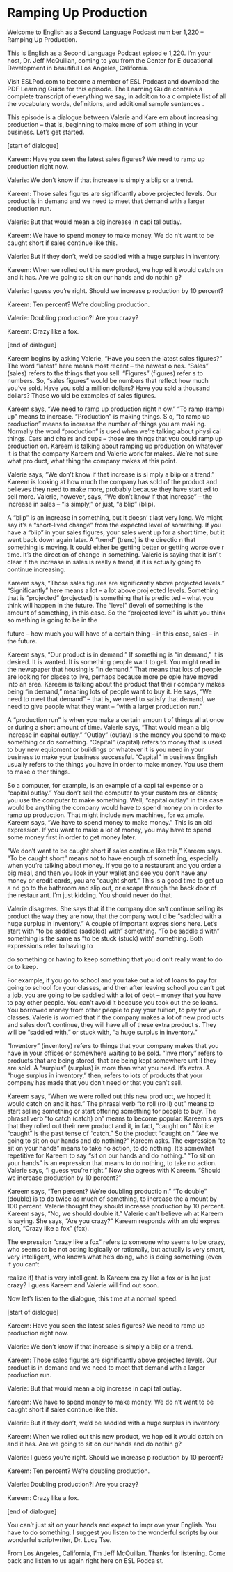 # Ramping Up Production

Welcome to English as a Second Language Podcast num ber 1,220 – Ramping Up Production.

This is English as a Second Language Podcast episod e 1,220. I’m your host, Dr. Jeff McQuillan, coming to you from the Center for E ducational Development in beautiful Los Angeles, California.

Visit ESLPod.com to become a member of ESL Podcast and download the PDF Learning Guide for this episode. The Learning Guide  contains a complete transcript of everything we say, in addition to a c omplete list of all the vocabulary words, definitions, and additional sample sentences .

This episode is a dialogue between Valerie and Kare em about increasing production – that is, beginning to make more of som ething in your business. Let’s get started.

[start of dialogue]

Kareem: Have you seen the latest sales figures? We need to ramp up production right now.

Valerie: We don’t know if that increase is simply a  blip or a trend.

Kareem: Those sales figures are significantly above  projected levels. Our product is in demand and we need to meet that demand with a  larger production run.

Valerie: But that would mean a big increase in capi tal outlay.

Kareem: We have to spend money to make money. We do n’t want to be caught short if sales continue like this.

Valerie: But if they don’t, we’d be saddled with a huge surplus in inventory.

Kareem: When we rolled out this new product, we hop ed it would catch on and it has. Are we going to sit on our hands and do nothin g?

Valerie: I guess you’re right. Should we increase p roduction by 10 percent?

Kareem: Ten percent? We’re doubling production.

Valerie: Doubling production?! Are you crazy?

Kareem: Crazy like a fox.

[end of dialogue]

Kareem begins by asking Valerie, “Have you seen the  latest sales figures?” The word “latest” here means most recent – the newest o nes. “Sales” (sales) refers to the things that you sell. “Figures” (figures) refer s to numbers. So, “sales figures” would be numbers that reflect how much you’ve sold.  Have you sold a million dollars? Have you sold a thousand dollars? Those wo uld be examples of sales figures.

Kareem says, “We need to ramp up production right n ow.” “To ramp (ramp) up” means to increase. “Production” is making things. S o, “to ramp up production” means to increase the number of things you are maki ng. Normally the word “production” is used when we’re talking about physi cal things. Cars and chairs and cups – those are things that you could ramp up production on. Kareem is talking about ramping up production on whatever it is that the company Kareem and Valerie work for makes. We’re not sure what pro duct, what thing the company makes at this point.

Valerie says, “We don’t know if that increase is si mply a blip or a trend.” Kareem is looking at how much the company has sold of the product and believes they need to make more, probably because they have start ed to sell more. Valerie, however, says, “We don’t know if that increase” – the increase in sales – “is simply,” or just, “a blip” (blip).

A “blip” is an increase in something, but it doesn’ t last very long. We might say it’s a “short-lived change” from the expected level  of something. If you have a “blip” in your sales figures, your sales went up for a short time, but it went back down again later. A “trend” (trend) is the directio n that something is moving. It could either be getting better or getting worse ove r time. It’s the direction of change in something. Valerie is saying that it isn’ t clear if the increase in sales is really a trend, if it is actually going to continue  increasing.

Kareem says, “Those sales figures are significantly  above projected levels.” “Significantly” here means a lot – a lot above proj ected levels. Something that is “projected” (projected) is something that is predic ted – what you think will happen in the future. The “level” (level) of something is the amount of something, in this case. So the “projected level” is what you think so mething is going to be in the

future – how much you will have of a certain thing – in this case, sales – in the future.

Kareem says, “Our product is in demand.” If somethi ng is “in demand,” it is desired. It is wanted. It is something people want to get. You might read in the newspaper that housing is “in demand.” That means that lots of people are looking for places to live, perhaps because more pe ople have moved into an area. Kareem is talking about the product that thei r company makes being “in demand,” meaning lots of people want to buy it. He says, “We need to meet that demand” – that is, we need to satisfy that demand, we need to give people what they want – “with a larger production run.”

A “production run” is when you make a certain amoun t of things all at once or during a short amount of time. Valerie says, “That would mean a big increase in capital outlay.” “Outlay” (outlay) is the money you  spend to make something or do something. “Capital” (capital) refers to money that is used to buy new equipment or buildings or whatever it is you need in your business to make your business successful. “Capital” in business English usually refers to the things you have in order to make money. You use them to make o ther things.

So a computer, for example, is an example of a capi tal expense or a “capital outlay.” You don’t sell the computer to your custom ers or clients; you use the computer to make something. Well, “capital outlay” in this case would be anything the company would have to spend money on in order to ramp up production. That might include new machines, for ex ample. Kareem says, “We have to spend money to make money.” This is an old expression. If you want to make a lot of money, you may have to spend some money first in order to get money later.

“We don’t want to be caught short if sales continue  like this,” Kareem says. “To be caught short” means not to have enough of someth ing, especially when you’re talking about money. If you go to a restaurant and you order a big meal, and then you look in your wallet and see you don’t have any money or credit cards, you are “caught short.” This is a good time to get up a nd go to the bathroom and slip out, or escape through the back door of the restaur ant. I’m just kidding. You should never do that.

Valerie disagrees. She says that if the company doe sn’t continue selling its product the way they are now, that the company woul d be “saddled with a huge surplus in inventory.” A couple of important expres sions here. Let’s start with “to be saddled (saddled) with” something. “To be saddle d with” something is the same as “to be stuck (stuck) with” something. Both expressions refer to having to

do something or having to keep something that you d on’t really want to do or to keep.

For example, if you go to school and you take out a  lot of loans to pay for going to school for your classes, and then after leaving school you can’t get a job, you are going to be saddled with a lot of debt – money that you have to pay other people. You can’t avoid it because you took out the se loans. You borrowed money from other people to pay your tuition, to pay  for your classes. Valerie is worried that if the company makes a lot of new prod ucts and sales don’t continue, they will have all of these extra product s. They will be “saddled with,” or stuck with, “a huge surplus in inventory.”

“Inventory” (inventory) refers to things that your company makes that you have in your offices or somewhere waiting to be sold. “Inve ntory” refers to products that are being stored, that are being kept somewhere unt il they are sold. A “surplus” (surplus) is more than what you need. It’s extra. A  “huge surplus in inventory,” then, refers to lots of products that your company has made that you don’t need or that you can’t sell.

Kareem says, “When we were rolled out this new prod uct, we hoped it would catch on and it has.” The phrasal verb “to roll (ro ll) out” means to start selling something or start offering something for people to  buy. The phrasal verb “to catch (catch) on” means to become popular. Kareem s ays that they rolled out their new product and it, in fact, “caught on.” Not ice “caught” is the past tense of “catch.” So the product “caught on.” “Are we going to sit on our hands and do nothing?” Kareem asks. The expression “to sit on your hands” means to take no action, to do nothing. It’s somewhat repetitive for Kareem to say “sit on our hands and do nothing.” “To sit on your hands” is an expression that means to do nothing, to take no action. Valerie says, “I guess you’re right.” Now she agrees with K areem. “Should we increase production by 10 percent?”

Kareem says, “Ten percent? We’re doubling productio n.” “To double” (double) is to do twice as much of something, to increase the a mount by 100 percent. Valerie thought they should increase production by 10 percent. Kareem says, “No, we should double it.” Valerie can’t believe wh at Kareem is saying. She says, “Are you crazy?” Kareem responds with an old expres sion, “Crazy like a fox” (fox).

The expression “crazy like a fox” refers to someone  who seems to be crazy, who seems to be not acting logically or rationally, but  actually is very smart, very intelligent, who knows what he’s doing, who is doing something (even if you can’t

realize it) that is very intelligent. Is Kareem cra zy like a fox or is he just crazy? I guess Kareem and Valerie will find out soon.

Now let’s listen to the dialogue, this time at a normal speed.

[start of dialogue]

Kareem: Have you seen the latest sales figures? We need to ramp up production right now.

Valerie: We don’t know if that increase is simply a  blip or a trend.

Kareem: Those sales figures are significantly above  projected levels. Our product is in demand and we need to meet that demand with a  larger production run.

Valerie: But that would mean a big increase in capi tal outlay.

Kareem: We have to spend money to make money. We do n’t want to be caught short if sales continue like this.

Valerie: But if they don’t, we’d be saddled with a huge surplus in inventory.

Kareem: When we rolled out this new product, we hop ed it would catch on and it has. Are we going to sit on our hands and do nothin g?

Valerie: I guess you’re right. Should we increase p roduction by 10 percent?

Kareem: Ten percent? We’re doubling production.

Valerie: Doubling production?! Are you crazy?

Kareem: Crazy like a fox.

[end of dialogue]

You can’t just sit on your hands and expect to impr ove your English. You have to do something. I suggest you listen to the wonderful  scripts by our wonderful scriptwriter, Dr. Lucy Tse.

From Los Angeles, California, I’m Jeff McQuillan. Thanks for listening. Come back and listen to us again right here on ESL Podca st.

